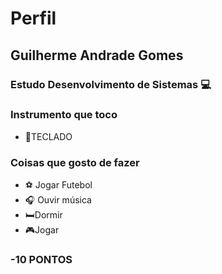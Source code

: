 # **Perfil**

## Guilherme Andrade Gomes

### Estudo Desenvolvimento de Sistemas 💻

### Instrumento que toco 
- 🎹TECLADO

### Coisas que gosto de fazer
- ⚽ Jogar Futebol
- 🎧 Ouvir música
- 🛏Dormir
- 🎮Jogar

### -10 PONTOS


